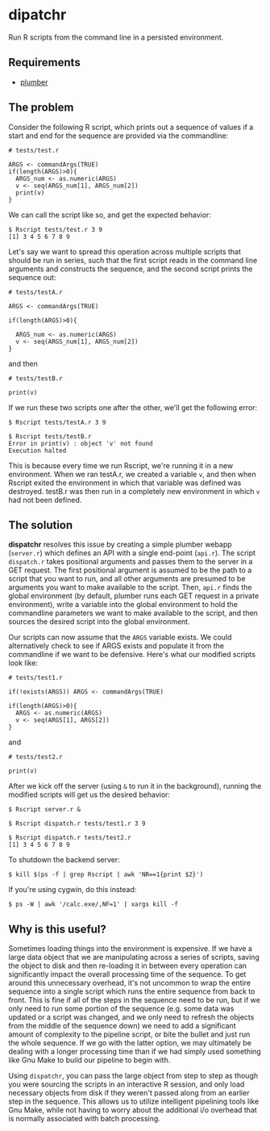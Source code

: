 # dipatchr

Run R scripts from the command line in a persisted environment.

## Requirements

* [plumber](https://github.com/trestletech/plumber)

## The problem

Consider the following R script, which prints out a sequence of values if a start and end for the sequence are provided via the commandline:
    
    # tests/test.r
    
    ARGS <- commandArgs(TRUE)
    if(length(ARGS)>0){
      ARGS_num <- as.numeric(ARGS)
      v <- seq(ARGS_num[1], ARGS_num[2])
      print(v)
    }

We can call the script like so, and get the expected behavior:

    $ Rscript tests/test.r 3 9
    [1] 3 4 5 6 7 8 9
    
Let's say we want to spread this operation across multiple scripts that should be run in series, such that the first script reads in the command line arguments and constructs the sequence, and the second script prints the sequence out:

    # tests/testA.r

    ARGS <- commandArgs(TRUE)

    if(length(ARGS)>0){
      
      ARGS_num <- as.numeric(ARGS)
      v <- seq(ARGS_num[1], ARGS_num[2])
    }

and then

    # tests/testB.r
    
    print(v)

If we run these two scripts one after the other, we'll get the following error:

    $ Rscript tests/testA.r 3 9
    
    $ Rscript tests/testB.r
    Error in print(v) : object 'v' not found
    Execution halted

This is because every time we run Rscript, we're running it in a new environment. When we ran testA.r, we created a variable `v`, and then when Rscript exited the environment in which that variable was defined was destroyed. testB.r was then run in a completely new environment in which `v` had not been defined. 

## The solution

**dispatchr** resolves this issue by creating a simple plumber webapp (`server.r`) which defines an API with a single end-point (`api.r`). The script `dispatch.r` takes positional arguments and passes them to the server in a GET request. The first positional argument is assumed to be the path to a script that you want to run, and all other arguments are presumed to be arguments you want to make available to the script. Then, `api.r` finds the global environment (by default, plumber runs each GET request in a private environment), write a variable into the global environment to hold the commandline parameters we want to make available to the script, and then sources the desired script into the global environment.

Our scripts can now assume that the `ARGS` variable exists. We could alternatively check to see if ARGS exists and populate it from the commandline if we want to be defensive. Here's what our modified scripts look like:

    # tests/test1.r
    
    if(!exists(ARGS)) ARGS <- commandArgs(TRUE)

    if(length(ARGS)>0){
      ARGS <- as.numeric(ARGS)
      v <- seq(ARGS[1], ARGS[2])
    }

and 
    
    # tests/test2.r
    
    print(v)

After we kick off the server (using `&` to run it in the background), running the modified scripts will get us the desired behavior:

    $ Rscript server.r &

    $ Rscript dispatch.r tests/test1.r 3 9
    
    $ Rscript dispatch.r tests/test2.r
    [1] 3 4 5 6 7 8 9

To shutdown the backend server:

    $ kill $(ps -f | grep Rscript | awk 'NR==1{print $2}')

If you're using cygwin, do this instead:

    $ ps -W | awk '/calc.exe/,NF=1' | xargs kill -f

## Why is this useful?

Sometimes loading things into the environment is expensive. If we have a large data object that we are manipulating across a series of scripts, saving the object to disk and then re-loading it in between every operation can significantly impact the overall processing time of the sequence. To get around this unnecessary overhead, it's not uncommon to wrap the entire sequence into a single script which runs the entire sequence from back to front. This is fine if all of the steps in the sequence need to be run, but if we only need to run some portion of the sequence (e.g. some data was updated or a script was changed, and we only need to refresh the objects from the middle of the sequence down) we need to add a significant amount of complexity to the pipeline script, or bite the bullet and just run the whole sequence. If we go with the latter option, we may ultimately be dealing with a longer processing time than if we had simply used something like Gnu Make to build our pipeline to begin with.

Using `dispatchr`, you can pass the large object from step to step as though you were sourcing the scripts in an interactive R session, and only load necessary objects from disk if they weren't passed along from an earlier step in the sequence. This allows us to utilize intelligent pipelining tools like Gnu Make, while not having to worry about the additional i/o overhead that is normally associated with batch processing.